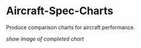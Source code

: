 # Aircraft-Spec-Charts

Produce comparison charts for aircraft performance. 

*show image of completed chart*
